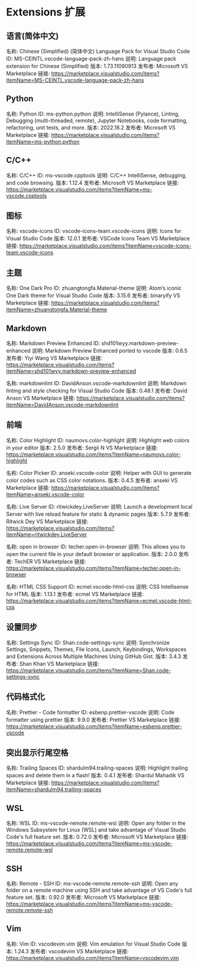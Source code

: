 # Extensions 扩展

## 语言(简体中文)

名称: Chinese (Simplified) (简体中文) Language Pack for Visual Studio Code
ID: MS-CEINTL.vscode-language-pack-zh-hans
说明: Language pack extension for Chinese (Simplified)
版本: 1.73.11090913
发布者: Microsoft
VS Marketplace 链接: https://marketplace.visualstudio.com/items?itemName=MS-CEINTL.vscode-language-pack-zh-hans

## Python

名称: Python
ID: ms-python.python
说明: IntelliSense (Pylance), Linting, Debugging (multi-threaded, remote), Jupyter Notebooks, code formatting, refactoring, unit tests, and more.
版本: 2022.18.2
发布者: Microsoft
VS Marketplace 链接: https://marketplace.visualstudio.com/items?itemName=ms-python.python

## C/C++

名称: C/C++
ID: ms-vscode.cpptools
说明: C/C++ IntelliSense, debugging, and code browsing.
版本: 1.12.4
发布者: Microsoft
VS Marketplace 链接: https://marketplace.visualstudio.com/items?itemName=ms-vscode.cpptools

## 图标

名称: vscode-icons
ID: vscode-icons-team.vscode-icons
说明: Icons for Visual Studio Code
版本: 12.0.1
发布者: VSCode Icons Team
VS Marketplace 链接: https://marketplace.visualstudio.com/items?itemName=vscode-icons-team.vscode-icons

## 主题

名称: One Dark Pro
ID: zhuangtongfa.Material-theme
说明: Atom‘s iconic One Dark theme for Visual Studio Code
版本: 3.15.6
发布者: binaryify
VS Marketplace 链接: https://marketplace.visualstudio.com/items?itemName=zhuangtongfa.Material-theme

## Markdown

名称: Markdown Preview Enhanced
ID: shd101wyy.markdown-preview-enhanced
说明: Markdown Preview Enhanced ported to vscode
版本: 0.6.5
发布者: Yiyi Wang
VS Marketplace 链接: https://marketplace.visualstudio.com/items?itemName=shd101wyy.markdown-preview-enhanced

名称: markdownlint
ID: DavidAnson.vscode-markdownlint
说明: Markdown linting and style checking for Visual Studio Code
版本: 0.48.1
发布者: David Anson
VS Marketplace 链接: https://marketplace.visualstudio.com/items?itemName=DavidAnson.vscode-markdownlint

## 前端

名称: Color Highlight
ID: naumovs.color-highlight
说明: Highlight web colors in your editor
版本: 2.5.0
发布者: Sergii N
VS Marketplace 链接: https://marketplace.visualstudio.com/items?itemName=naumovs.color-highlight

名称: Color Picker
ID: anseki.vscode-color
说明: Helper with GUI to generate color codes such as CSS color notations.
版本: 0.4.5
发布者: anseki
VS Marketplace 链接: https://marketplace.visualstudio.com/items?itemName=anseki.vscode-color

名称: Live Server
ID: ritwickdey.LiveServer
说明: Launch a development local Server with live reload feature for static & dynamic pages
版本: 5.7.9
发布者: Ritwick Dey
VS Marketplace 链接: https://marketplace.visualstudio.com/items?itemName=ritwickdey.LiveServer

名称: open in browser
ID: techer.open-in-browser
说明: This allows you to open the current file in your default browser or application.
版本: 2.0.0
发布者: TechER
VS Marketplace 链接: https://marketplace.visualstudio.com/items?itemName=techer.open-in-browser

名称: HTML CSS Support
ID: ecmel.vscode-html-css
说明: CSS Intellisense for HTML
版本: 1.13.1
发布者: ecmel
VS Marketplace 链接: https://marketplace.visualstudio.com/items?itemName=ecmel.vscode-html-css

## 设置同步

名称: Settings Sync
ID: Shan.code-settings-sync
说明: Synchronize Settings, Snippets, Themes, File Icons, Launch, Keybindings, Workspaces and Extensions Across Multiple Machines Using GitHub Gist.
版本: 3.4.3
发布者: Shan Khan
VS Marketplace 链接: https://marketplace.visualstudio.com/items?itemName=Shan.code-settings-sync


## 代码格式化

名称: Prettier - Code formatter
ID: esbenp.prettier-vscode
说明: Code formatter using prettier
版本: 9.9.0
发布者: Prettier
VS Marketplace 链接: https://marketplace.visualstudio.com/items?itemName=esbenp.prettier-vscode

## 突出显示行尾空格

名称: Trailing Spaces
ID: shardulm94.trailing-spaces
说明: Highlight trailing spaces and delete them in a flash!
版本: 0.4.1
发布者: Shardul Mahadik
VS Marketplace 链接: https://marketplace.visualstudio.com/items?itemName=shardulm94.trailing-spaces

## WSL

名称: WSL
ID: ms-vscode-remote.remote-wsl
说明: Open any folder in the Windows Subsystem for Linux (WSL) and take advantage of Visual Studio Code's full feature set.
版本: 0.72.0
发布者: Microsoft
VS Marketplace 链接: https://marketplace.visualstudio.com/items?itemName=ms-vscode-remote.remote-wsl

## SSH

名称: Remote - SSH
ID: ms-vscode-remote.remote-ssh
说明: Open any folder on a remote machine using SSH and take advantage of VS Code's full feature set.
版本: 0.92.0
发布者: Microsoft
VS Marketplace 链接: https://marketplace.visualstudio.com/items?itemName=ms-vscode-remote.remote-ssh

## Vim

名称: Vim
ID: vscodevim.vim
说明: Vim emulation for Visual Studio Code
版本: 1.24.3
发布者: vscodevim
VS Marketplace 链接: https://marketplace.visualstudio.com/items?itemName=vscodevim.vim